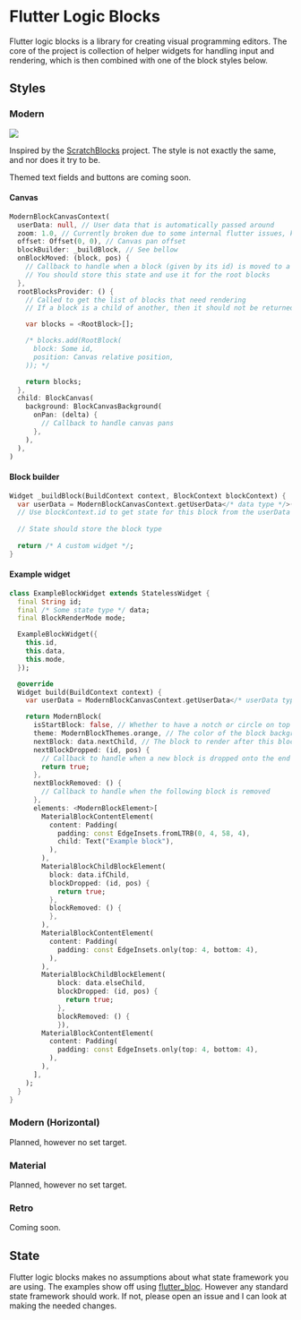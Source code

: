 # Flutter Logic Blocks
Flutter logic blocks is a library for creating visual programming editors. The core of the project is collection of helper widgets for handling input and rendering, which is then combined with one of the block styles below.


## Styles


### Modern
![](https://raw.githubusercontent.com/csnewman/flutter_logicblocks/master/imgs/modern.png)

Inspired by the [ScratchBlocks](https://github.com/LLK/scratch-blocks) project. The style is not exactly the same, and nor does it try to be.

Themed text fields and buttons are coming soon.

#### Canvas
```dart
ModernBlockCanvasContext(
  userData: null, // User data that is automatically passed around
  zoom: 1.0, // Currently broken due to some internal flutter issues, keep at 1.0
  offset: Offset(0, 0), // Canvas pan offset
  blockBuilder: _buildBlock, // See bellow
  onBlockMoved: (block, pos) {
    // Callback to handle when a block (given by its id) is moved to a position (canvas relative)
    // You should store this state and use it for the root blocks
  },
  rootBlocksProvider: () {
    // Called to get the list of blocks that need rendering
    // If a block is a child of another, then it should not be returned here

    var blocks = <RootBlock>[];

    /* blocks.add(RootBlock(
      block: Some id,
      position: Canvas relative position,
    )); */

    return blocks;
  },
  child: BlockCanvas(
    background: BlockCanvasBackground(
      onPan: (delta) {
        // Callback to handle canvas pans
      },
    ),
  ),
)
```

#### Block builder
```dart
Widget _buildBlock(BuildContext context, BlockContext blockContext) {
  var userData = ModernBlockCanvasContext.getUserData</* data type */>(context);
  // Use blockContext.id to get state for this block from the userData
  
  // State should store the block type
  
  return /* A custom widget */;
}
```

#### Example widget
```dart
class ExampleBlockWidget extends StatelessWidget {
  final String id;
  final /* Some state type */ data;
  final BlockRenderMode mode;

  ExampleBlockWidget({
    this.id,
    this.data,
    this.mode,
  });

  @override
  Widget build(BuildContext context) {
    var userData = ModernBlockCanvasContext.getUserData</* userData type */>(context);

    return ModernBlock(
      isStartBlock: false, // Whether to have a notch or circle on top
      theme: ModernBlockThemes.orange, // The color of the block background
      nextBlock: data.nextChild, // The block to render after this block, as an id
      nextBlockDropped: (id, pos) {
        // Callback to handle when a new block is dropped onto the end of this block
        return true;
      },
      nextBlockRemoved: () {
        // Callback to handle when the following block is removed
      },
      elements: <ModernBlockElement>[
        MaterialBlockContentElement(
          content: Padding(
            padding: const EdgeInsets.fromLTRB(0, 4, 58, 4),
            child: Text("Example block"),
          ),
        ),
        MaterialBlockChildBlockElement(
          block: data.ifChild,
          blockDropped: (id, pos) {
            return true;
          },
          blockRemoved: () {
          },
        ),
        MaterialBlockContentElement(
          content: Padding(
            padding: const EdgeInsets.only(top: 4, bottom: 4),
          ),
        ),
        MaterialBlockChildBlockElement(
            block: data.elseChild,
            blockDropped: (id, pos) {
              return true;
            },
            blockRemoved: () {
            }),
        MaterialBlockContentElement(
          content: Padding(
            padding: const EdgeInsets.only(top: 4, bottom: 4),
          ),
        ),
      ],
    );
  }
}
```

### Modern (Horizontal)
Planned, however no set target.

### Material
Planned, however no set target.

### Retro
Coming soon.

## State
Flutter logic blocks makes no assumptions about what state framework you are using. The examples show off using [flutter_bloc](https://pub.dev/packages/flutter_bloc). However any standard state framework should work. If not, please open an issue and I can look at making the needed changes.
